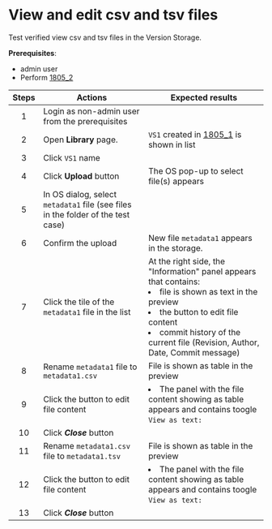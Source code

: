 # View and edit csv and tsv files

Test verified view csv and tsv files in the Version Storage.

**Prerequisites**:
- admin user
- Perform [1805_2](1805_1.md)

| Steps | Actions | Expected results |
| :---: | --- | --- |
| 1 | Login as non-admin user from the prerequisites | |
| 2 | Open **Library** page. | `VS1` created in [1805_1](1805_1.md) is shown in list |
| 3 | Click `VS1` name |
| 4 | Click **Upload** button | The OS pop-up to select file(s) appears |
| 5 | In OS dialog, select `metadata1` file (see files in the folder of the test case)
| 6 | Confirm the upload | New file `metadata1` appears in the storage. |
| 7 | Click the tile of the `metadata1` file in the list | At the right side, the "Information" panel appears that contains: <li> file is shown as text in the preview </li><li> the button to edit file content </li><li>  commit history of the current file (Revision, Author, Date, Commit message) |
| 8 | Rename `metadata1` file to `metadata1.csv` | File is shown as table in the preview |
| 9 | Click the button to edit file content | <li> The panel with the file content showing as table appears and contains toogle `View as text:` |
| 10 | Click ***Close*** button | |
| 11 | Rename `metadata1.csv` file to `metadata1.tsv` | File is shown as table in the preview |
| 12 | Click the button to edit file content | <li> The panel with the file content showing as table appears and contains toogle `View as text:` |
| 13 | Click ***Close*** button | |
